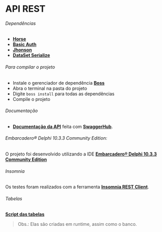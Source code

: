 # API REST

###### Dependências

* [**Horse**](https://github.com/hashload/horse)
* [**Basic Auth**](https://github.com/hashload/horse-basic-auth)
* [**Jhonson**](https://github.com/hashload/jhonson)
* [**DataSet Serialize**](https://github.com/viniciussanchez/dataset-serialize)

######  Para compilar o projeto

* Instale o gerenciador de dependência [**Boss**](https://github.com/HashLoad/boss)
* Abra o terminal na pasta do projeto
* Digite `boss install` para todas as dependências
* Compile o projeto

######  Documentação
* [**Documentação da API**](https://app.swaggerhub.com/apis-docs/w4ll/API_REST/1.0#/) feita com [**SwaggerHub**](https://app.swaggerhub.com/).

######  Embarcadero® Delphi 10.3.3 Community Edition:
O projeto foi desenvolvido utilizando a IDE [**Embarcadero® Delphi 10.3.3 Community Edition**](https://www.embarcadero.com/br/products/delphi/starter/free-download) 

######  Insomnia
Os testes foram realizados com a ferramenta [**Insomnia REST Client**](https://github.com/Kong/insomnia).

######  Tabelas
[**Script das tabelas**](https://gist.github.com/w0ll/797ad7ca09a90e3260d5b41802d7c374)
> Obs.: Elas são criadas em runtime, assim como o banco.
